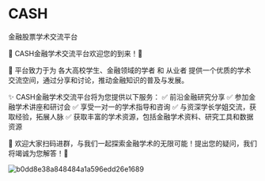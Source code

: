 # CASH
金融股票学术交流平台

📣 CASH金融学术交流平台欢迎您的到来！🌟

💼 平台致力于为 各大高校学生、金融领域的学者 和 从业者 提供一个优质的学术交流空间，通过分享和讨论，推动金融知识的普及与发展。

✨ CASH金融学术交流平台将为您提供以下服务：
✅ 前沿金融研究分享
✅ 参加金融学术讲座和研讨会
✅ 享受一对一的学术指导和咨询
✅ 与资深学长学姐交流，获取经验，拓展人脉
✅ 获取丰富的学术资源，包括金融学术资料、研究工具和数据资源

🚢 欢迎大家扫码进群，与我们一起探索金融学术的无限可能！提出您的疑问，我们将竭诚为您解答！🥰

![b0dd8e38a848484a1a596edd26e1689](https://github.com/user-attachments/assets/c4517a4f-994c-4bb8-9a31-162e10db2008)

